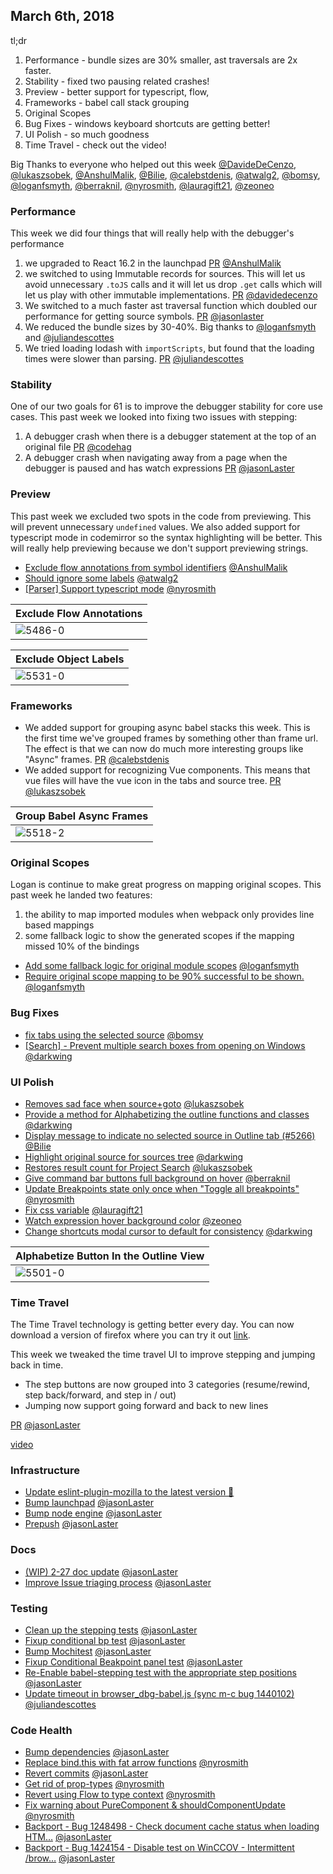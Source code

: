 ## March 6th, 2018

tl;dr

1.  Performance - bundle sizes are 30% smaller, ast traversals are 2x faster.
2.  Stability - fixed two pausing related crashes!
3.  Preview - better support for typescript, flow,
4.  Frameworks - babel call stack grouping
5.  Original Scopes
6.  Bug Fixes - windows keyboard shortcuts are getting better!
7.  UI Polish - so much goodness
8.  Time Travel - check out the video!

Big Thanks to everyone who helped out this week [@DavideDeCenzo], [@lukaszsobek], [@AnshulMalik], [@Bilie], [@calebstdenis], [@atwalg2], [@bomsy], [@loganfsmyth], [@berraknil], [@nyrosmith], [@lauragift21], [@zeoneo]

### Performance

This week we did four things that will really help with the debugger's performance

1.  we upgraded to React 16.2 in the launchpad [PR][5465] [@AnshulMalik]
2.  we switched to using Immutable records for sources. This will let us avoid unnecessary `.toJS` calls and it will let us drop `.get` calls which will let us play with other immutable implementations. [PR][5389] [@davidedecenzo]
3.  We switched to a much faster ast traversal function which doubled our performance for getting source symbols. [PR][5572] [@jasonlaster]
4.  We reduced the bundle sizes by 30-40%. Big thanks to [@loganfsmyth] and [@juliandescottes]
5.  We tried loading lodash with `importScripts`, but found that the loading times were slower than parsing. [PR][5608] [@juliandescottes]

### Stability

One of our two goals for 61 is to improve the debugger stability for core use cases.
This past week we looked into fixing two issues with stepping:

1.  A debugger crash when there is a debugger statement at the top of an original file [PR][5490] [@codehag]
2.  A debugger crash when navigating away from a page when the debugger is paused and has watch expressions [PR][5524] [@jasonLaster]

### Preview

This past week we excluded two spots in the code from previewing. This will prevent unnecessary `undefined` values. We also added support for typescript mode in codemirror so the syntax highlighting will be better. This will really help previewing because we don't support previewing strings.

* [Exclude flow annotations from symbol identifiers][5486] [@AnshulMalik]
* [Should ignore some labels][5531] [@atwalg2]
* [[Parser] Support typescript mode][5574] [@nyrosmith]

| Exclude Flow Annotations |
| ------------------------ |
| ![5486-0]                |

| Exclude Object Labels |
| --------------------- |
| ![5531-0]             |

### Frameworks

* We added support for grouping async babel stacks this week. This is the first time we've grouped frames by something other than frame url. The effect is that we can now do much more interesting groups like "Async" frames. [PR][5518] [@calebstdenis]
* We added support for recognizing Vue components. This means that vue files will have the vue icon in the tabs and source tree. [PR][5530] [@lukaszsobek]

| Group Babel Async Frames |
| ------------------------ |
| ![5518-2]                |

### Original Scopes

Logan is continue to make great progress on mapping original scopes. This past week he landed two features:

1.  the ability to map imported modules when webpack only provides line based mappings
2.  some fallback logic to show the generated scopes if the mapping missed 10% of the bindings

* [Add some fallback logic for original module scopes][5541] [@loganfsmyth]
* [Require original scope mapping to be 90% successful to be shown.][5549] [@loganfsmyth]

### Bug Fixes

* [fix tabs using the selected source][5535] [@bomsy]
* [[Search] - Prevent multiple search boxes from opening on Windows][5569] [@darkwing]

### UI Polish

* [Removes sad face when source+goto][5444] [@lukaszsobek]
* [Provide a method for Alphabetizing the outline functions and classes][5501] [@darkwing]
* [Display message to indicate no selected source in Outline tab (#5266)][5506] [@Bilie]
* [Highlight original source for sources tree][5511] [@darkwing]
* [Restores result count for Project Search][5536] [@lukaszsobek]
* [Give command bar buttons full background on hover][5548] [@berraknil]
* [Update Breakpoints state only once when "Toggle all breakpoints"][5567] [@nyrosmith]
* [Fix css variable][5577] [@lauragift21]
* [Watch expression hover background color][5591] [@zeoneo]
* [Change shortcuts modal cursor to default for consistency][5612] [@darkwing]

| Alphabetize Button In the Outline View |
| -------------------------------------- |
| ![5501-0]                              |

### Time Travel

The Time Travel technology is getting better every day. You can now download a version of firefox where you can try it out [link](https://developer.mozilla.org/en-US/docs/Mozilla/Projects/WebReplay).

This week we tweaked the time travel UI to improve stepping and jumping back in time.

* The step buttons are now grouped into 3 categories (resume/rewind, step back/forward, and step in / out)
* Jumping now support going forward and back to new lines

[PR][5601] [@jasonLaster]

[video](https://youtu.be/YRKsYc6jCg4)

### Infrastructure

* [Update eslint-plugin-mozilla to the latest version 🚀][5503]
* [Bump launchpad][5542] [@jasonLaster]
* [Bump node engine][5610] [@jasonLaster]
* [Prepush][5611] [@jasonLaster]

### Docs

* [(WIP) 2-27 doc update][5547] [@jasonLaster]
* [Improve Issue triaging process][5580] [@jasonLaster]

### Testing

* [Clean up the stepping tests][5551] [@jasonLaster]
* [Fixup conditional bp test][5555] [@jasonLaster]
* [Bump Mochitest][5556] [@jasonLaster]
* [Fixup Conditional Beakpoint panel test][5562] [@jasonLaster]
* [Re-Enable babel-stepping test with the appropriate step positions][5594] [@jasonLaster]
* [Update timeout in browser_dbg-babel.js (sync m-c bug 1440102)][5604] [@juliandescottes]

### Code Health

* [Bump dependencies][5560] [@jasonLaster]
* [Replace bind.this with fat arrow functions][5571] [@nyrosmith]
* [Revert commits][5575] [@jasonLaster]
* [Get rid of prop-types][5579] [@nyrosmith]
* [Revert using Flow to type context][5599] [@nyrosmith]
* [Fix warning about PureComponent & shouldComponentUpdate][5600] [@nyrosmith]
* [Backport - Bug 1248498 - Check document cache status when loading HTM…][5606] [@jasonLaster]
* [Backport - Bug 1424154 - Disable test on WinCCOV - Intermittent /brow…][5607] [@jasonLaster]

[5444-0]: https://user-images.githubusercontent.com/23530054/36551637-5d77725a-17f8-11e8-8907-6a0564421e71.gif
[5486-0]: https://user-images.githubusercontent.com/7821757/36467741-1ebec1fa-1706-11e8-80c7-ebc7be26c6db.gif
[5501-0]: https://user-images.githubusercontent.com/46655/36518031-5a3fc352-174a-11e8-91e7-601c939b28ff.png
[5518-0]: https://user-images.githubusercontent.com/7321311/36616406-a40163a2-18b1-11e8-8d3f-cef044e7884a.gif
[5518-1]: https://user-images.githubusercontent.com/7321311/36800857-8562c8a2-1c7e-11e8-89ba-b147c64c8510.png
[5518-2]: https://user-images.githubusercontent.com/7321311/36925581-890136e6-1e41-11e8-8df3-e10b4eda9142.png
[5531-0]: https://user-images.githubusercontent.com/23143862/36647331-182cad6e-1a41-11e8-8282-794cd09a18d2.gif
[5536-0]: https://user-images.githubusercontent.com/23530054/36688593-36053f4e-1b2d-11e8-8b41-336fd3eab571.gif
[5548-0]: https://user-images.githubusercontent.com/6593585/36753552-869488a8-1c17-11e8-8f12-68ed72345acd.gif
[5572-0]: https://user-images.githubusercontent.com/254562/36863585-18f6f898-1d58-11e8-8428-4ef4b1d44d78.png
[5572-1]: https://user-images.githubusercontent.com/254562/36863581-176fb71c-1d58-11e8-9e3b-2a6dfa6fd758.png
[5591-0]: https://user-images.githubusercontent.com/26451940/36920188-e3e5d6e0-1e85-11e8-9abe-76fad5c94d8d.gif
[5601-0]: https://user-images.githubusercontent.com/254562/36946872-cd3b195c-1f91-11e8-8428-41c331aa22a0.png
[5601-1]: https://user-images.githubusercontent.com/254562/36946870-c9c8f6a4-1f91-11e8-8f20-b7cc915fbd55.png
[5389]: https://github.com/firefox-devtools/debugger.html/pull/5389
[5444]: https://github.com/firefox-devtools/debugger.html/pull/5444
[5465]: https://github.com/firefox-devtools/debugger.html/pull/5465
[5486]: https://github.com/firefox-devtools/debugger.html/pull/5486
[5490]: https://github.com/firefox-devtools/debugger.html/pull/5490
[5501]: https://github.com/firefox-devtools/debugger.html/pull/5501
[5503]: https://github.com/firefox-devtools/debugger.html/pull/5503
[5506]: https://github.com/firefox-devtools/debugger.html/pull/5506
[5511]: https://github.com/firefox-devtools/debugger.html/pull/5511
[5518]: https://github.com/firefox-devtools/debugger.html/pull/5518
[5524]: https://github.com/firefox-devtools/debugger.html/pull/5524
[5530]: https://github.com/firefox-devtools/debugger.html/pull/5530
[5531]: https://github.com/firefox-devtools/debugger.html/pull/5531
[5535]: https://github.com/firefox-devtools/debugger.html/pull/5535
[5536]: https://github.com/firefox-devtools/debugger.html/pull/5536
[5541]: https://github.com/firefox-devtools/debugger.html/pull/5541
[5542]: https://github.com/firefox-devtools/debugger.html/pull/5542
[5547]: https://github.com/firefox-devtools/debugger.html/pull/5547
[5548]: https://github.com/firefox-devtools/debugger.html/pull/5548
[5549]: https://github.com/firefox-devtools/debugger.html/pull/5549
[5551]: https://github.com/firefox-devtools/debugger.html/pull/5551
[5555]: https://github.com/firefox-devtools/debugger.html/pull/5555
[5556]: https://github.com/firefox-devtools/debugger.html/pull/5556
[5560]: https://github.com/firefox-devtools/debugger.html/pull/5560
[5562]: https://github.com/firefox-devtools/debugger.html/pull/5562
[5567]: https://github.com/firefox-devtools/debugger.html/pull/5567
[5569]: https://github.com/firefox-devtools/debugger.html/pull/5569
[5571]: https://github.com/firefox-devtools/debugger.html/pull/5571
[5572]: https://github.com/firefox-devtools/debugger.html/pull/5572
[5575]: https://github.com/firefox-devtools/debugger.html/pull/5575
[5576]: https://github.com/firefox-devtools/debugger.html/pull/5576
[5577]: https://github.com/firefox-devtools/debugger.html/pull/5577
[5579]: https://github.com/firefox-devtools/debugger.html/pull/5579
[5580]: https://github.com/firefox-devtools/debugger.html/pull/5580
[5591]: https://github.com/firefox-devtools/debugger.html/pull/5591
[5593]: https://github.com/firefox-devtools/debugger.html/pull/5593
[5594]: https://github.com/firefox-devtools/debugger.html/pull/5594
[5599]: https://github.com/firefox-devtools/debugger.html/pull/5599
[5600]: https://github.com/firefox-devtools/debugger.html/pull/5600
[5601]: https://github.com/firefox-devtools/debugger.html/pull/5601
[5604]: https://github.com/firefox-devtools/debugger.html/pull/5604
[5606]: https://github.com/firefox-devtools/debugger.html/pull/5606
[5607]: https://github.com/firefox-devtools/debugger.html/pull/5607
[5608]: https://github.com/firefox-devtools/debugger.html/pull/5608
[5610]: https://github.com/firefox-devtools/debugger.html/pull/5610
[5611]: https://github.com/firefox-devtools/debugger.html/pull/5611
[5612]: https://github.com/firefox-devtools/debugger.html/pull/5612
[5574]: https://github.com/firefox-devtools/debugger.html/pull/5574
[@davidedecenzo]: https://github.com/DavideDeCenzo
[@lukaszsobek]: https://github.com/lukaszsobek
[@anshulmalik]: https://github.com/AnshulMalik
[@codehag]: https://github.com/codehag
[@darkwing]: https://github.com/darkwing
[@bilie]: https://github.com/Bilie
[@calebstdenis]: https://github.com/calebstdenis
[@jasonlaster]: https://github.com/jasonLaster
[@atwalg2]: https://github.com/atwalg2
[@bomsy]: https://github.com/bomsy
[@loganfsmyth]: https://github.com/loganfsmyth
[@berraknil]: https://github.com/berraknil
[@nyrosmith]: https://github.com/nyrosmith
[@juliandescottes]: https://github.com/juliandescottes
[@lauragift21]: https://github.com/lauragift21
[@zeoneo]: https://github.com/zeoneo
